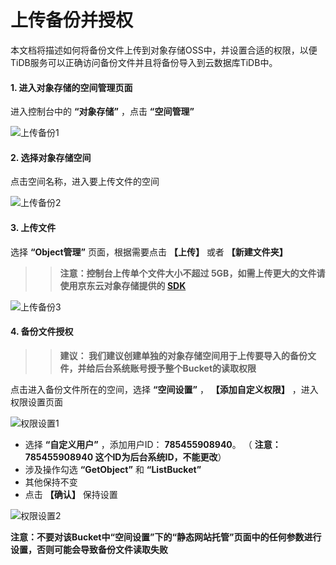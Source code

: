 # 上传备份并授权
本文档将描述如何将备份文件上传到对象存储OSS中，并设置合适的权限，以便TiDB服务可以正确访问备份文件并且将备份导入到云数据库TiDB中。

#### 1. 进入对象存储的空间管理页面

进入控制台中的 **“对象存储”** ，点击 **“空间管理”**

![上传备份1](../../../../../../image/RDS/Upload-Backup-V2-1.png)

#### 2. 选择对象存储空间
点击空间名称，进入要上传文件的空间

![上传备份2](../../../../../../image/RDS/Upload-Backup-V2-2.png)

#### 3. 上传文件
选择 **“Object管理”** 页面，根据需要点击 **【上传】** 或者 **【新建文件夹】**

>> **注意：控制台上传单个文件大小不超过 5GB，如需上传更大的文件请使用京东云对象存储提供的 [SDK](https://docs.jdcloud.com/cn/object-storage-service/multipart-upload-s3)**

![上传备份3](../../../../../../image/RDS/Upload-Backup-V2-3.png)


#### 4. 备份文件授权
>> **建议： 我们建议创建单独的对象存储空间用于上传要导入的备份文件，并给后台系统账号授予整个Bucket的读取权限**

点击进入备份文件所在的空间，选择 **“空间设置”** ， **【添加自定义权限】** ，进入权限设置页面

![权限设置1](../../../../../../image/RDS/Grant-File-Privilege-1.png)

- 选择 **“自定义用户”** ，添加用户ID： **785455908940**。 （ **注意：785455908940 这个ID为后台系统ID，不能更改**） 
- 涉及操作勾选 **“GetObject”** 和 **“ListBucket”**
- 其他保持不变
- 点击 **【确认】** 保持设置

![权限设置2](../../../../../image/RDS/Grant-File-Privilege-2.png)

**注意：不要对该Bucket中“空间设置”下的“静态网站托管”页面中的任何参数进行设置，否则可能会导致备份文件读取失败**
